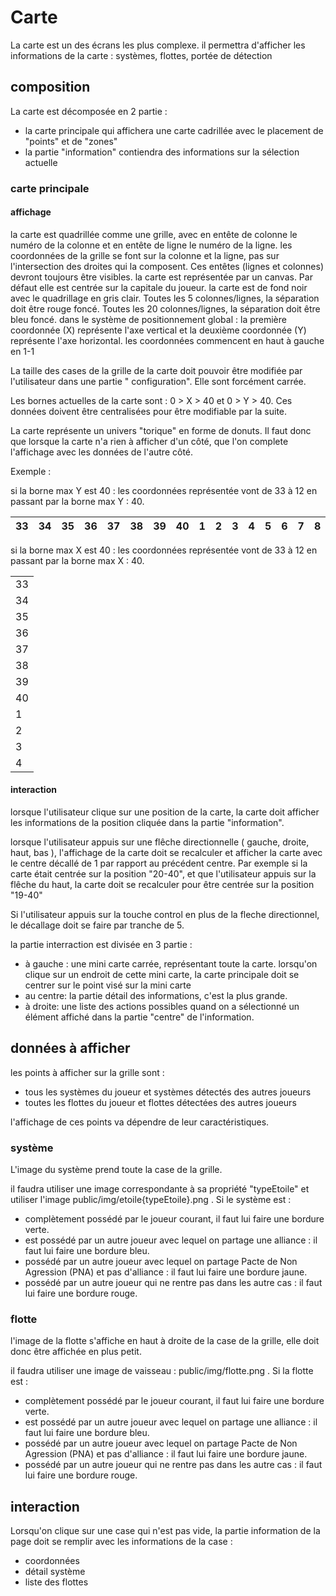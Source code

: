 # Carte

La carte est un des écrans les plus complexe. il permettra d'afficher les informations de la carte : systèmes, flottes,
portée de détection

## composition

La carte est décomposée en 2 partie :

* la carte principale qui affichera une carte cadrillée avec le placement de "points" et de "zones"
* la partie "information" contiendra des informations sur la sélection actuelle

### carte principale

#### affichage

la carte est quadrillée comme une grille, avec en entête de colonne le numéro de la colonne et en entête de ligne le
numéro de la ligne.
les coordonnées de la grille se font sur la colonne et la ligne, pas sur l'intersection des droites qui la composent.
Ces entêtes (lignes et colonnes) devront toujours être visibles.
la carte est représentée par un canvas. Par défaut elle est centrée sur la capitale du joueur.
la carte est de fond noir avec le quadrillage en gris clair.
Toutes les 5 colonnes/lignes, la séparation doit être rouge foncé.
Toutes les 20 colonnes/lignes, la séparation doit être bleu foncé.
dans le système de positionnement global : la première coordonnée (X) représente l'axe vertical et la deuxième
coordonnée (Y) représente l'axe horizontal.
les coordonnées commencent en haut à gauche en 1-1

La taille des cases de la grille de la carte doit pouvoir être modifiée par l'utilisateur dans une partie "
configuration".
Elle sont forcément carrée.

Les bornes actuelles de la carte sont : 0 > X > 40 et 0 > Y > 40. Ces données doivent être centralisées pour être
modifiable par la suite.

La carte représente un univers "torique" en forme de donuts. Il faut donc que lorsque la carte n'a rien à afficher d'un
côté, que l'on complete l'affichage avec les données de l'autre côté.

Exemple :

si la borne max Y est 40 : les coordonnées représentée vont de 33 à 12 en passant par la borne max Y : 40.

| 33 | 34 | 35 | 36 | 37 | 38 | 39 | 40 | 1 | 2 | 3 | 4 | 5 | 6 | 7 | 8 | 9 | 10 | 11 | 12 |
|----|----|----|----|----|----|----|----|---|---|---|---|---|---|---|---|---|----|----|----|

si la borne max X est 40 : les coordonnées représentée vont de 33 à 12 en passant par la borne max X : 40.

|    |
|----|
| 33 |
| 34 |
| 35 |
| 36 |
| 37 |
| 38 |
| 39 |
| 40 |
| 1  |
| 2  |
| 3  |
| 4  |

#### interaction

lorsque l'utilisateur clique sur une position de la carte, la carte doit afficher les informations de la position
cliquée dans la partie "information".

lorsque l'utilisateur appuis sur une flêche directionnelle ( gauche, droite, haut, bas ), l'affichage de la carte doit
se recalculer et afficher la carte avec le centre décallé de 1 par rapport au précédent centre.
Par exemple si la carte était centrée sur la position "20-40", et que l'utilisateur appuis sur la flêche du haut, la
carte doit se recalculer pour être centrée sur la position "19-40"

Si l'utilisateur appuis sur la touche control en plus de la fleche directionnel, le décallage doit se faire par tranche
de 5.

la partie interraction est divisée en 3 partie :
* à gauche : une mini carte carrée, représentant toute la carte. lorsqu'on clique sur un endroit de cette mini carte, la carte
principale doit se centrer sur le point visé sur la mini carte
* au centre: la partie détail des informations, c'est la plus grande.
* à droite: une liste des actions possibles quand on a sélectionné un élément affiché dans la partie "centre" de l'information.


## données à afficher

les points à afficher sur la grille sont :

* tous les systèmes du joueur et systèmes détectés des autres joueurs
* toutes les flottes du joueur et flottes détectées des autres joueurs

l'affichage de ces points va dépendre de leur caractéristiques.

### système

L'image du système prend toute la case de la grille.

il faudra utiliser une image correspondante à sa propriété "typeEtoile" et utiliser l'image
public/img/etoile{typeEtoile}.png .
Si le système est :

* complètement possédé par le joueur courant, il faut lui faire une bordure verte.
* est possédé par un autre joueur avec lequel on partage une alliance : il faut lui faire une bordure bleu.
* possédé par un autre joueur avec lequel on partage Pacte de Non Agression (PNA) et pas d'alliance : il faut lui faire
  une bordure jaune.
* possédé par un autre joueur qui ne rentre pas dans les autre cas : il faut lui faire une bordure rouge.

### flotte

l'image de la flotte s'affiche en haut à droite de la case de la grille, elle doit donc être affichée en plus petit.

il faudra utiliser une image de vaisseau : public/img/flotte.png .
Si la flotte est :

* complètement possédé par le joueur courant, il faut lui faire une bordure verte.
* est possédé par un autre joueur avec lequel on partage une alliance : il faut lui faire une bordure bleu.
* possédé par un autre joueur avec lequel on partage Pacte de Non Agression (PNA) et pas d'alliance : il faut lui faire
  une bordure jaune.
* possédé par un autre joueur qui ne rentre pas dans les autre cas : il faut lui faire une bordure rouge.

## interaction

Lorsqu'on clique sur une case qui n'est pas vide, la partie information de la page doit se remplir avec les informations
de la case :

* coordonnées
* détail système
* liste des flottes
